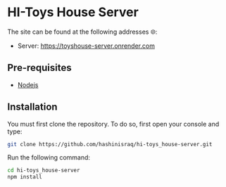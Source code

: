 # HI-Toys House Server

The site can be found at the following addresses 🌐:

- Server: <https://toyshouse-server.onrender.com>

## Pre-requisites

- [Nodejs](https://nodejs.org/en/download/)

## Installation

You must first clone the repository. To do so, first open your console and type:

```bash
git clone https://github.com/hashinisraq/hi-toys_house-server.git
```

Run the following command:

```bash
cd hi-toys_house-server
npm install
```
